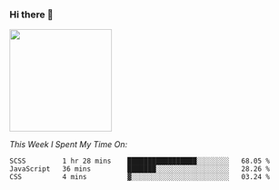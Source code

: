 ### Hi there 👋

<!--
**BambuTeam/BambuTeam** is a ✨ _special_ ✨ repository because its `README.md` (this file) appears on your GitHub profile.

Here are some ideas to get you started:

- 🔭 I’m currently working on ...
- 🌱 I’m currently learning ...
- 👯 I’m looking to collaborate on ...
- 🤔 I’m looking for help with ...
- 💬 Ask me about ...
- 📫 How to reach me: ...
- 😄 Pronouns: ...
- ⚡ Fun fact: ...
-->

<img height="180em" src="https://github-readme-stats.vercel.app/api?username=BambuTeam&show_icons=true&hide_border=true&&count_private=true&include_all_commits=true" />

*This Week I Spent My Time On:*
<!--START_SECTION:waka-->
```text
SCSS         1 hr 28 mins    █████████████████░░░░░░░░   68.05 % 
JavaScript   36 mins         ███████░░░░░░░░░░░░░░░░░░   28.26 % 
CSS          4 mins          ▓░░░░░░░░░░░░░░░░░░░░░░░░   03.24 % 
```
<!--END_SECTION:waka-->
